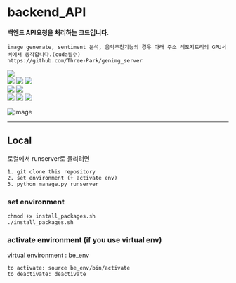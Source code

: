# backend_API
**백엔드 API요청을 처리하는 코드입니다.**

    image generate, sentiment 분석, 음악추천기능의 경우 아래 주소 레포지토리의 GPU서버에서 동작합니다.(cuda필수)
    https://github.com/Three-Park/genimg_server


<div align=left>
 <img src="https://img.shields.io/badge/Amazon%20EC2-FF9900?style=for-the-badge&logo=Amazon%20EC2&logoColor=white"> 
 <br>
 <img src="https://img.shields.io/badge/Amazon%20S3-569A31?style=for-the-badge&logo=Amazon%20S3&logoColor=white">
 <img src="https://img.shields.io/badge/Amazon%20RDS-527FFF?style=for-the-badge&logo=amazonrds&logoColor=white">
 <img src="https://img.shields.io/badge/MySQL-4479A1?style=for-the-badge&logo=MySQL&logoColor=white">
 <br>
 <img src="https://img.shields.io/badge/Python-3776AB?style=for-the-badge&logo=Python&logoColor=white">
  <img src="https://img.shields.io/badge/Django-092E20?style=for-the-badge&logo=Django&logoColor=white">
    <br>
  <img src="https://img.shields.io/badge/nginx-%23009639.svg?style=for-the-badge&logo=nginx&logoColor=white">
 <img src="https://img.shields.io/badge/Gunicorn-499848?style=for-the-badge&logo=Gunicorn&logoColor=white">
 <img src="https://img.shields.io/badge/Let's%20Encrypt-003A70?style=for-the-badge&logo=letsencrypt&logoColor=white">
</div>

![image](https://github.com/Three-Park/backend_server/assets/96293444/1374a8ec-e310-41f6-9457-67c71eb7aa6c)



---
## Local

로컬에서 runserver로 돌리려면 

    1. git clone this repository
    2. set environment (+ activate env)
    3. python manage.py runserver

### set environment
    chmod +x install_packages.sh
    ./install_packages.sh

### activate environment (if you use virtual env)
virtual environment : be_env

    to activate: source be_env/bin/activate
    to deactivate: deactivate
